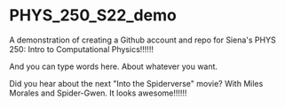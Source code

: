 # PHYS_250_S22_demo
A demonstration of creating a Github account and repo for Siena's PHYS 250: Intro to Computational Physics!!!!!!

And you can type words here. About whatever you want. 

Did you hear about the next "Into the Spiderverse" movie? With Miles Morales
and Spider-Gwen. It looks awesome!!!!!!


